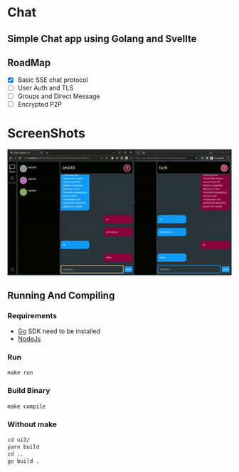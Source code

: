 # Chat

## Simple Chat app using Golang and Svellte

## RoadMap

- [x] Basic SSE chat protocol
- [ ] User Auth and TLS
- [ ] Groups and Direct Message
- [ ] Encrypted P2P

# ScreenShots

![screenshot1](docs/Demo.gif)

## Running And Compiling

### Requirements

- [Go](https://go.dev/) SDK need to be installed
- [NodeJs](https://nodejs.org/en)

### Run

    make run

### Build Binary

    make compile

### Without make

    cd ui3/
    yarn build
    cd ..
    go build .
